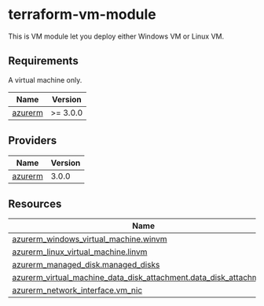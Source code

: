 # terraform-vm-module
This is VM module let you deploy either Windows VM or Linux VM.

## Requirements

A virtual machine only.

| Name | Version |
|------|---------|
| <a name="requirement_azurerm"></a> [azurerm](#requirement\_azurerm) | >= 3.0.0 |

## Providers

| Name | Version |
|------|---------|
| <a name="provider_azurerm"></a> [azurerm](#provider\_azurerm) | 3.0.0 |

## Resources

| Name | Type |
|------|------|
| [azurerm_windows_virtual_machine.winvm](https://registry.terraform.io/providers/hashicorp/azurerm/latest/docs/resources/linux_virtual_machine) | resource |
| [azurerm_linux_virtual_machine.linvm](https://registry.terraform.io/providers/hashicorp/azurerm/latest/docs/resources/windows_virtual_machine) | resource |
| [azurerm_managed_disk.managed_disks](https://registry.terraform.io/providers/hashicorp/azurerm/latest/docs/resources/managed_disk) | resource |
| [azurerm_virtual_machine_data_disk_attachment.data_disk_attachments](https://registry.terraform.io/providers/hashicorp/azurerm/latest/docs/resources/virtual_machine_data_disk_attachment) | resource |
| [azurerm_network_interface.vm_nic](https://registry.terraform.io/providers/hashicorp/azurerm/latest/docs/resources/network_interface) | resource |
